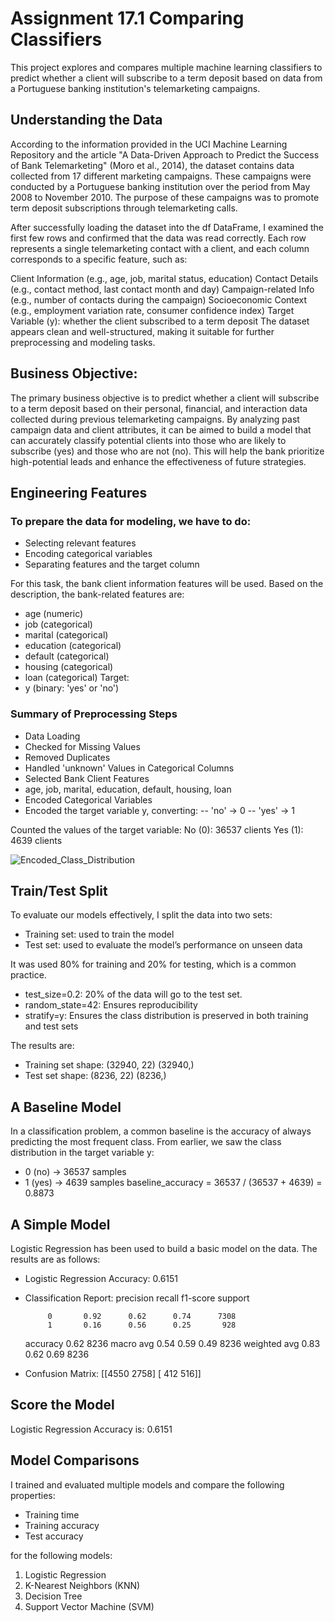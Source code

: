 # Assignment 17.1 Comparing Classifiers
This project explores and compares multiple machine learning classifiers to predict whether a client will subscribe to a term deposit based on data from a Portuguese banking institution's telemarketing campaigns.

## Understanding the Data
According to the information provided in the UCI Machine Learning Repository and the article "A Data-Driven Approach to Predict the Success of Bank Telemarketing" (Moro et al., 2014), the dataset contains data collected from 17 different marketing campaigns. These campaigns were conducted by a Portuguese banking institution over the period from May 2008 to November 2010. The purpose of these campaigns was to promote term deposit subscriptions through telemarketing calls.

After successfully loading the dataset into the df DataFrame, I examined the first few rows and confirmed that the data was read correctly. Each row represents a single telemarketing contact with a client, and each column corresponds to a specific feature, such as:

Client Information (e.g., age, job, marital status, education)
Contact Details (e.g., contact method, last contact month and day)
Campaign-related Info (e.g., number of contacts during the campaign)
Socioeconomic Context (e.g., employment variation rate, consumer confidence index)
Target Variable (y): whether the client subscribed to a term deposit
The dataset appears clean and well-structured, making it suitable for further preprocessing and modeling tasks.

## Business Objective:

The primary business objective is to predict whether a client will subscribe to a term deposit based on their personal, financial, and interaction data collected during previous telemarketing campaigns.
By analyzing past campaign data and client attributes, it can be aimed to build a model that can accurately classify potential clients into those who are likely to subscribe (yes) and those who are not (no). This will help the bank prioritize high-potential leads and enhance the effectiveness of future strategies.

## Engineering Features

### To prepare the data for modeling, we have to do:
- Selecting relevant features
- Encoding categorical variables
- Separating features and the target column

For this task, the bank client information features will be used.
Based on the description, the bank-related features are:
- age (numeric)
- job (categorical)
- marital (categorical)
- education (categorical)
- default (categorical)
- housing (categorical)
- loan (categorical)
Target:
- y (binary: 'yes' or 'no')

### Summary of Preprocessing Steps

- Data Loading
- Checked for Missing Values
- Removed Duplicates
- Handled 'unknown' Values in Categorical Columns
- Selected Bank Client Features
- age, job, marital, education, default, housing, loan
- Encoded Categorical Variables
- Encoded the target variable y, converting:
-- 'no' -> 0
-- 'yes' -> 1

Counted the values of the target variable:
No (0): 36537 clients
Yes (1): 4639 clients

![Encoded_Class_Distribution](https://github.com/user-attachments/assets/6302a274-d20e-4ed2-9691-874eaad187b0)

## Train/Test Split

To evaluate our models effectively, I split the data into two sets:
- Training set: used to train the model
- Test set: used to evaluate the model’s performance on unseen data

It was used 80% for training and 20% for testing, which is a common practice.
- test_size=0.2: 20% of the data will go to the test set.
- random_state=42: Ensures reproducibility
- stratify=y: Ensures the class distribution is preserved in both training and test sets

The results are:
- Training set shape: (32940, 22) (32940,)
- Test set shape: (8236, 22) (8236,)

## A Baseline Model

In a classification problem, a common baseline is the accuracy of always predicting the most frequent class.
From earlier, we saw the class distribution in the target variable y:
- 0 (no) -> 36537 samples
- 1 (yes) -> 4639 samples
baseline_accuracy = 36537 / (36537 + 4639) = 0.8873

## A Simple Model
Logistic Regression has been used to build a basic model on the data.
The results are as follows:
- Logistic Regression Accuracy: 0.6151
- Classification Report:
              precision    recall  f1-score   support

           0       0.92      0.62      0.74      7308
           1       0.16      0.56      0.25       928

    accuracy                           0.62      8236
   macro avg       0.54      0.59      0.49      8236
weighted avg       0.83      0.62      0.69      8236

- Confusion Matrix:
[[4550 2758]
 [ 412  516]]

## Score the Model

Logistic Regression Accuracy is: 0.6151

## Model Comparisons

I trained and evaluated multiple models and compare the following properties:

- Training time
- Training accuracy
- Test accuracy

for the following models:

1. Logistic Regression
2. K-Nearest Neighbors (KNN)
3. Decision Tree
4. Support Vector Machine (SVM)
